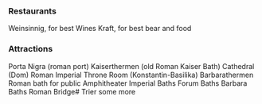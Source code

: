 ### Restaurants
Weinsinnig, for best Wines
Kraft, for best bear and food
### Attractions
Porta Nigra (roman port)
Kaiserthermen (old Roman Kaiser Bath)
Cathedral (Dom)
Roman Imperial Throne Room (Konstantin-Basilika)
Barbarathermen Roman bath for public
Amphitheater
Imperial Baths
Forum Baths
Barbara Baths
Roman Bridge# Trier
some more
